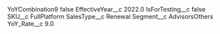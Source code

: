<?xml version="1.0" encoding="UTF-8"?>
<CustomMetadata xmlns="http://soap.sforce.com/2006/04/metadata" xmlns:xsi="http://www.w3.org/2001/XMLSchema-instance" xmlns:xsd="http://www.w3.org/2001/XMLSchema">
    <label>YoYCombination9</label>
    <protected>false</protected>
    <values>
        <field>EffectiveYear__c</field>
        <value xsi:type="xsd:double">2022.0</value>
    </values>
    <values>
        <field>IsForTesting__c</field>
        <value xsi:type="xsd:boolean">false</value>
    </values>
    <values>
        <field>SKU__c</field>
        <value xsi:type="xsd:string">FullPlatform</value>
    </values>
    <values>
        <field>SalesType__c</field>
        <value xsi:type="xsd:string">Renewal</value>
    </values>
    <values>
        <field>Segment__c</field>
        <value xsi:type="xsd:string">AdvisorsOthers</value>
    </values>
    <values>
        <field>YoY_Rate__c</field>
        <value xsi:type="xsd:double">9.0</value>
    </values>
</CustomMetadata>
